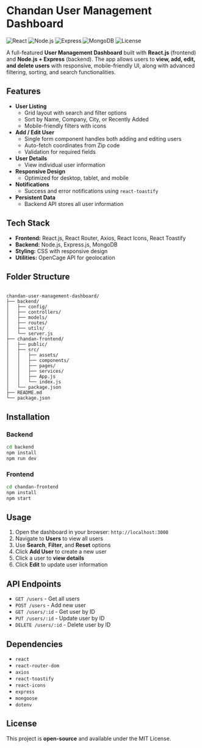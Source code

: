 # Chandan User Management Dashboard

![React](https://img.shields.io/badge/React-17.0.2-blue?logo=react&logoColor=white)
![Node.js](https://img.shields.io/badge/Node.js-18.15.0-green?logo=node.js&logoColor=white)
![Express](https://img.shields.io/badge/Express-4.18.2-lightgrey?logo=express&logoColor=black)
![MongoDB](https://img.shields.io/badge/MongoDB-6.0.6-green?logo=mongodb&logoColor=white)
![License](https://img.shields.io/badge/License-MIT-yellow)

A full-featured **User Management Dashboard** built with **React.js** (frontend) and **Node.js + Express** (backend). The app allows users to **view, add, edit, and delete users** with responsive, mobile-friendly UI, along with advanced filtering, sorting, and search functionalities.

## Features

- **User Listing**
  - Grid layout with search and filter options
  - Sort by Name, Company, City, or Recently Added
  - Mobile-friendly filters with icons
- **Add / Edit User**
  - Single form component handles both adding and editing users
  - Auto-fetch coordinates from Zip code
  - Validation for required fields
- **User Details**
  - View individual user information
- **Responsive Design**
  - Optimized for desktop, tablet, and mobile
- **Notifications**
  - Success and error notifications using `react-toastify`
- **Persistent Data**
  - Backend API stores all user information

## Tech Stack

- **Frontend:** React.js, React Router, Axios, React Icons, React Toastify
- **Backend:** Node.js, Express.js, MongoDB
- **Styling:** CSS with responsive design
- **Utilities:** OpenCage API for geolocation

## Folder Structure

```

chandan-user-management-dashboard/
├── backend/
│   ├── config/
│   ├── controllers/
│   ├── models/
│   ├── routes/
│   ├── utils/
│   └── server.js
├── chandan-frontend/
│   ├── public/
│   ├── src/
│   │   ├── assets/
│   │   ├── components/
│   │   ├── pages/
│   │   ├── services/
│   │   ├── App.js
│   │   └── index.js
│   └── package.json
├── README.md
└── package.json

````

## Installation

### Backend
```bash
cd backend
npm install
npm run dev
````

### Frontend

```bash
cd chandan-frontend
npm install
npm start
```

## Usage

1. Open the dashboard in your browser: `http://localhost:3000`
2. Navigate to **Users** to view all users
3. Use **Search**, **Filter**, and **Reset** options
4. Click **Add User** to create a new user
5. Click a user to **view details**
6. Click **Edit** to update user information

## API Endpoints

* `GET /users` - Get all users
* `POST /users` - Add new user
* `GET /users/:id` - Get user by ID
* `PUT /users/:id` - Update user by ID
* `DELETE /users/:id` - Delete user by ID

## Dependencies

* `react`
* `react-router-dom`
* `axios`
* `react-toastify`
* `react-icons`
* `express`
* `mongoose`
* `dotenv`

## License

This project is **open-source** and available under the MIT License.
